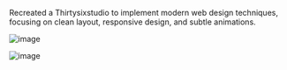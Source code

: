 Recreated a Thirtysixstudio to implement modern web design techniques, focusing on clean layout, responsive design, and subtle animations.

![image](https://github.com/user-attachments/assets/348118a1-aba9-4148-8118-306433d12755)

![image](https://github.com/user-attachments/assets/0af8b18d-bca5-4daa-8d0e-9bc84f537d45)
